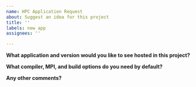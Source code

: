 ```yaml
---
name: HPC Application Request
about: Suggest an idea for this project
title: ''
labels: new app
assignees: ''

---
```


**What application and version would you like to see hosted in this project?**

**What compiler, MPI, and build options do you need by default?**

**Any other comments?**
